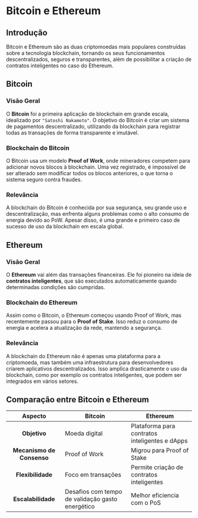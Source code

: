 # Bitcoin e Ethereum

## Introdução

Bitcoin e Ethereum são as duas criptomoedas mais populares construídas sobre a tecnologia blockchain, tornando os seus funcionamentos descentralizados, seguros e transparentes, além de possibilitar a criação de contratos inteligentes no caso do Ethereum.

## Bitcoin

### Visão Geral
O **Bitcoin** foi a primeira aplicação de blockchain em grande escala, idealizado por `"Satoshi Nakamoto"`. O objetivo do Bitcoin é criar um sistema de pagamentos descentralizado, utilizando da blockchain para registrar todas as transações de forma transparente e imutável.

### Blockchain do Bitcoin
O Bitcoin usa um modelo **Proof of Work**, onde mineradores competem para adicionar novos blocos à blockchain. Uma vez registrado, é impossível de ser alterado sem modificar todos os blocos anteriores, o que torna o sistema seguro contra fraudes.

### Relevância
A blockchain do Bitcoin é conhecida por sua segurança, seu grande uso e descentralização, mas enfrenta alguns problemas como o alto consumo de energia devido ao PoW. Apesar disso, é uma grande e primeiro caso de sucesso de uso da blockchain em escala global.


## Ethereum

### Visão Geral
O **Ethereum** vai além das transações financeiras. Ele foi pioneiro na ideia de **contratos inteligentes**, que são executados automaticamente quando determinadas condições são cumpridas.

### Blockchain do Ethereum
Assim como o Bitcoin, o Ethereum começou usando Proof of Work, mas recentemente passou para o **Proof of Stake**. Isso reduz o consumo de energia e acelera a atualização da rede, mantendo a segurança.

### Relevância
A blockchain do Ethereum não é apenas uma plataforma para a criptomoeda, mas também uma infraestrutura para desenvolvedores criarem aplicativos descentralizados. Isso amplica drasticamente o uso da blockchain, como por exemplo os contratos inteligentes, que podem ser integrados em vários setores.

## Comparação entre Bitcoin e Ethereum

| Aspecto | Bitcoin| Ethereum |
| :---: | --- | --- |
| **Objetivo** | Moeda digital | Plataforma para contratos inteligentes e dApps |
| **Mecanismo de Consenso** | Proof of Work | Migrou para Proof of Stake |
| **Flexibilidade** | Foco em transações | Permite criação de contratos inteligentes|
| **Escalabilidade** | Desafios com tempo de validação gasto energético | Melhor eficiencia com o PoS |